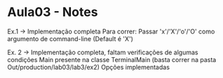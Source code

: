 # Aula03 - Notes

Ex.1 -> Implementação completa
Para correr: Passar 'x'/'X'/'o'/'O' como argumento de command-line
(Default é 'X')

Ex. 2 -> Implementação completa, faltam verificações de algumas condições
Main presente na classe TerminalMain (basta correr na pasta Out/production/lab03/lab3/ex2)
Opções implementadas
